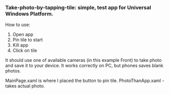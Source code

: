 ### Take-photo-by-tapping-tile: simple, test app for Universal Windows Platform.
How to use:

1. Open app
2. Pin tile to start
3. Kill app
4. Click on tile

It should use one of available cameras (in this example Front) to take photo and save it to your device. It works correctly on PC, but phones saves blank photos.

MainPage.xaml is where I placed the button to pin tile. PhotoThanApp.xaml - takes actual photo.
